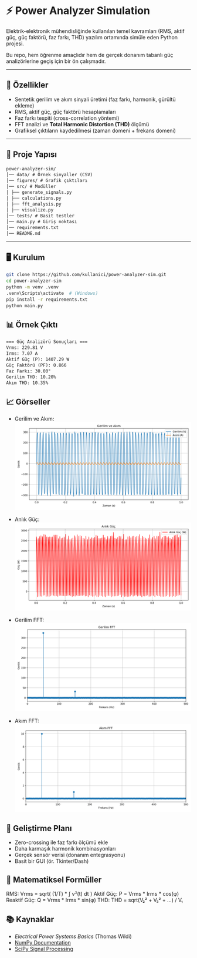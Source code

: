 # ⚡ Power Analyzer Simulation

Elektrik-elektronik mühendisliğinde kullanılan temel kavramları (RMS, aktif güç, güç faktörü, faz farkı, THD) yazılım ortamında simüle eden Python projesi.

Bu repo, hem öğrenme amaçlıdır hem de gerçek donanım tabanlı güç analizörlerine geçiş için bir ön çalışmadır.

---

## 🚀 Özellikler

- Sentetik gerilim ve akım sinyali üretimi (faz farkı, harmonik, gürültü ekleme)
- RMS, aktif güç, güç faktörü hesaplamaları
- Faz farkı tespiti (cross-correlation yöntemi)
- FFT analizi ve **Total Harmonic Distortion (THD)** ölçümü
- Grafiksel çıktıların kaydedilmesi (zaman domeni + frekans domeni)

---

## 📂 Proje Yapısı

```
power-analyzer-sim/
│── data/ # Örnek sinyaller (CSV)
│── figures/ # Grafik çıktıları
│── src/ # Modüller
│ ├── generate_signals.py
│ ├── calculations.py
│ ├── fft_analysis.py
│ ├── visualize.py
│── tests/ # Basit testler
│── main.py # Giriş noktası
│── requirements.txt
│── README.md
```


---

## 🖥️ Kurulum

```bash
git clone https://github.com/kullanici/power-analyzer-sim.git
cd power-analyzer-sim
python -m venv .venv
.venv\Scripts\activate  # (Windows)
pip install -r requirements.txt
python main.py
```

## 📊 Örnek Çıktı

```
=== Güç Analizörü Sonuçları ===
Vrms: 229.81 V
Irms: 7.07 A
Aktif Güç (P): 1407.29 W
Güç Faktörü (PF): 0.866
Faz Farkı: 30.00°
Gerilim THD: 10.20%
Akım THD: 10.35%
```

## 📈 Görseller

- Gerilim ve Akım: 
![Gerilim ve Akım](figures/signals.png)

- Anlık Güç:
![Anlık Güç](figures/power.png)

- Gerilim FFT:
![Gerilim FFT](figures/fft_voltage.png)

- Akım FFT:
![Akım FFT](figures/fft_current.png)

## 🎯 Geliştirme Planı

 - Zero-crossing ile faz farkı ölçümü ekle
 - Daha karmaşık harmonik kombinasyonları
 - Gerçek sensör verisi (donanım entegrasyonu)
 - Basit bir GUI (ör. Tkinter/Dash)

## 🔢 Matematiksel Formüller

RMS:          Vrms = sqrt( (1/T) * ∫ v²(t) dt )
Aktif Güç:    P = Vrms * Irms * cos(φ)
Reaktif Güç:  Q = Vrms * Irms * sin(φ)
THD:          THD = sqrt(V₂² + V₃² + …) / V₁



## 📚 Kaynaklar

- *Electrical Power Systems Basics* (Thomas Wildi)  
- [NumPy Documentation](https://numpy.org/doc/stable/)  
- [SciPy Signal Processing](https://docs.scipy.org/doc/scipy/reference/signal.html)


